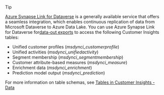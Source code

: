 > [!TIP]
> [Azure Synapse Link for Dataverse](/power-apps/maker/data-platform/export-to-data-lake) is a generally available service that offers a seamless integration, which enables continuous replication of data from Microsoft Dataverse to Azure Data Lake. You can use Azure Synapse Link for Dataverse for[data-out exports](/dynamics365/customer-insights/data/export-destinations#export-types) to access the following Customer Insights tables:
>
> - Unified customer profiles (*msdynci_customerprofile*)
> - Unified activities (*msdynci_unifiedactivity*)
> - Segment membership (*msdynci_segmentmembership*)
> - Customer attribute-based measures (*msdynci_measure*)
> - Enrichment data (*msdynci_enrichment*)
> - Prediction model output (*msdynci_prediction*)
>
> For more information on table schemas, see [Tables in Customer Insights - Data](/dynamics365/customer-insights/data/tables)